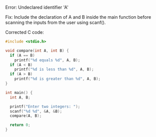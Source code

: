 Error: Undeclared identifier 'A'

Fix: Include the declaration of A and B inside the main function before scanning the inputs from the user using scanf().

Corrected C code:

```c
#include <stdio.h>

void compare(int A, int B) {
  if (A == B)
    printf("%d equals %d", A, B);
  if (A < B)
    printf("%d is less than %d", A, B);
  if (A > B)
    printf("%d is greater than %d", A, B);
}

int main() {
  int A, B;

  printf("Enter two integers: ");
  scanf("%d %d", &A, &B);
  compare(A, B);

  return 0;
}
```
